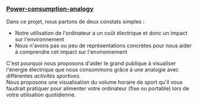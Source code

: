 
### [Power-consumption-analogy](https://jbguimbaud.github.io/Power-consumption-analogy/)

Dans ce projet, nous partons de deux constats simples :
* Notre utilisation de l'ordinateur a un coût électrique et donc un impact sur l'environnement
* Nous n'avons pas ou peu de représentations concrètes pour nous aider à comprendre cet impact sur l'environnement
 
C'est pourquoi nous proposons d'aider le grand publique à visualiser l'énergie électrique que nous consommons grâce à une analogie avec différentes *activités sportives*.  
Nous proposons une visualisation du volume horaire de sport qu'il vous faudrait pratiquer pour alimenter votre ordinateur (fixe ou portable) lors de votre utilisation quotidienne.  